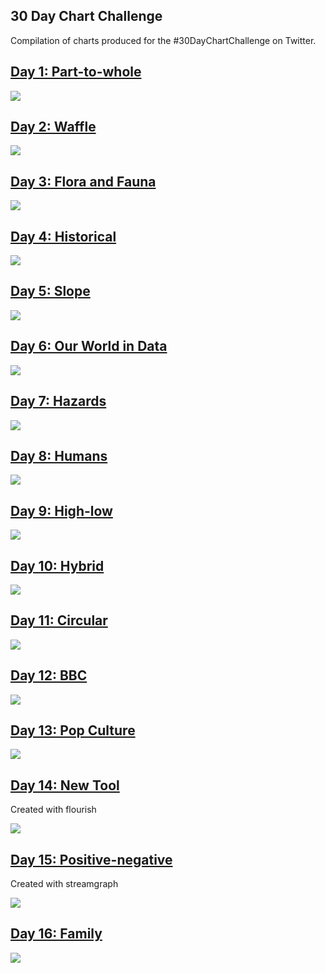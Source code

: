 ## 30 Day Chart Challenge 
Compilation of charts produced for the #30DayChartChallenge on Twitter.

## [Day 1: Part-to-whole](https://github.com/elenayz/Data-Visualization/tree/main/30%20Day%20Chart%20Challenge/Day%201%20-%20Part%20to%20Whole)

<img src="Day 1 - Part to Whole/day1.png"/>

## [Day 2: Waffle](https://github.com/elenayz/Data-Visualization/tree/main/30%20Day%20Chart%20Challenge/Day%202%20-%20Waffle)

<img src="Day 2 - Waffle/day2.png"/>

## [Day 3: Flora and Fauna](https://github.com/elenayz/Data-Visualization/tree/main/30%20Day%20Chart%20Challenge/Day%203%20-%20Flora%20and%20Fauna) 

<img src="Day 3 - Flora and Fauna/day3.png"/>

## [Day 4: Historical](https://github.com/elenayz/Data-Visualization/tree/main/30%20Day%20Chart%20Challenge/Day%204%20-%20Historical)

<img src="Day 4 - Historical/day4.png"/>

## [Day 5: Slope](https://github.com/elenayz/Data-Visualization/tree/main/30%20Day%20Chart%20Challenge/Day%205%20-%20Slope)

<img src="Day 5 - Slope/day5.png"/>

## [Day 6: Our World in Data](https://github.com/elenayz/Data-Visualization/tree/main/30%20Day%20Chart%20Challenge/Day%206%20-%20OWID)

<img src="Day 6 - OWID/day6.png"/>

## [Day 7: Hazards](https://github.com/elenayz/Data-Visualization/tree/main/30%20Day%20Chart%20Challenge/Day%207%20-%20Hazards)

<img src="Day 7 - Hazards/day7.png"/>

## [Day 8: Humans](https://github.com/elenayz/Data-Visualization/tree/main/30%20Day%20Chart%20Challenge/Day%208%20-%20Humans)

<img src="Day 8 - Humans/day8.png"/>

## [Day 9: High-low](https://github.com/elenayz/Data-Visualization/tree/main/30%20Day%20Chart%20Challenge/Day%209%20-%20High%3Alow)

<img src="Day 9 - High-low/day9.png"/>

## [Day 10: Hybrid](https://github.com/elenayz/Data-Visualization/tree/main/30%20Day%20Chart%20Challenge/Day%2010%20-%20Hybrid)

<img src="Day 10 - Hybrid/day10.png"/>

## [Day 11: Circular](https://github.com/elenayz/Data-Visualization/tree/main/30%20Day%20Chart%20Challenge/Day%2011%20-%20Circular)

<img src="Day 11 - Circular/day11.png"/>

## [Day 12: BBC](https://github.com/elenayz/Data-Visualization/tree/main/30%20Day%20Chart%20Challenge/Day%2012%20-%20BBC)

<img src="Day 12 - BBC/day12.png"/>

## [Day 13: Pop Culture](https://github.com/elenayz/Data-Visualization/tree/main/30%20Day%20Chart%20Challenge/Day%2013%20-%20Pop%20Culture)

<img src="Day 13 - Pop Culture/day13.png"/>

## [Day 14: New Tool](https://github.com/elenayz/Data-Visualization/tree/main/30%20Day%20Chart%20Challenge/Day%2014%20-%20New%20Tool)

Created with flourish

<img src="Day 14 - New Tool/Internal Migration Flows in Malaysia@2x.jpeg"/>

## [Day 15: Positive-negative](https://github.com/elenayz/Data-Visualization/tree/main/30%20Day%20Chart%20Challenge/Day%2015%20-%20Positive-negative)

Created with streamgraph

<img src="Day 15 - Positive-negative/day15.png"/>

## [Day 16: Family](https://github.com/elenayz/Data-Visualization/tree/main/30%20Day%20Chart%20Challenge/Day%2016%20-%20Family)

<img src="Day 16 - Family/day16.png"/>



